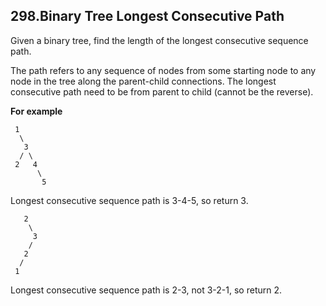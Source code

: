 ## 298.Binary Tree Longest Consecutive Path

Given a binary tree, find the length of the longest consecutive sequence path.

The path refers to any sequence of nodes from some starting node to any node in the tree along the parent-child connections. The longest consecutive path need to be from parent to child (cannot be the reverse).

**For example**

     1
      \
       3
      / \
     2   4
          \
           5
 Longest consecutive sequence path is 3-4-5, so return 3.
     
       2
        \
         3
        / 
       2    
      / 
     1
 Longest consecutive sequence path is 2-3, not 3-2-1, so return 2.
 
 
